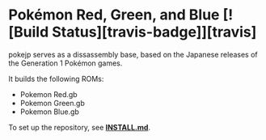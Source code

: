 # Pokémon Red, Green, and Blue [![Build Status][travis-badge]][travis]

pokejp serves as a dissassembly base, based on the Japanese releases of the Generation 1 Pokémon games.

It builds the following ROMs:

- Pokemon Red.gb 
- Pokemon Green.gb 
- Pokemon Blue.gb 

To set up the repository, see [**INSTALL.md**](INSTALL.md).
